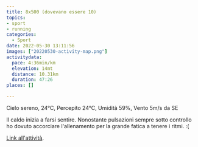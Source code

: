 ```yaml
---
title: 8x500 (dovevano essere 10)
topics:
- sport
- running
categories: 
  - Sport
date: 2022-05-30 13:11:56
images: ["20220530-activity-map.png"]
activitydata:
  pace: 4:36min/km
  elevation: 14mt
  distance: 10.31km
  duration: 47:26
places: []

---
```


Cielo sereno, 24°C, Percepito 24°C, Umidità 59%, Vento 5m/s da SE

<!--more-->

Il caldo inizia a farsi sentire. Nonostante pulsazioni sempre sotto controllo ho dovuto accorciare l'allenamento per la grande fatica a tenere i ritmi. :(

<!-- {{< figure src="20220530-activity-map.png" title="map" >}} -->

<!-- {% strava id:7226256846 embedId:b45773ef6422dbc09a7fa17466949821cef947e0 %} -->

[Link all'attività](https://strava.com/activities/7226256846).
